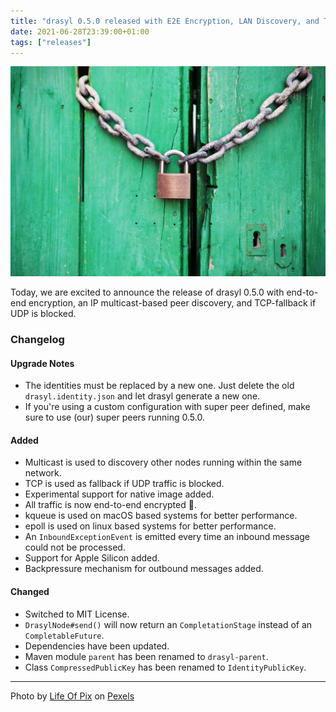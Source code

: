 ```yaml
---
title: "drasyl 0.5.0 released with E2E Encryption, LAN Discovery, and TCP Fallback"
date: 2021-06-28T23:39:00+01:00
tags: ["releases"]
---
```


![Brass Color Metal Padlock With Chain](/img/pexels-life-of-pix-4291.jpg)

Today, we are excited to announce the release of drasyl 0.5.0 with end-to-end encryption, an IP multicast-based peer discovery, and TCP-fallback if UDP is blocked.

<!--more-->

### Changelog

#### Upgrade Notes

- The identities must be replaced by a new one. Just delete the old `drasyl.identity.json` and let
  drasyl generate a new one.
- If you're using a custom configuration with super peer defined, make sure to use (our) super peers
  running 0.5.0.

#### Added

- Multicast is used to discovery other nodes running within the same network.
- TCP is used as fallback if UDP traffic is blocked.
- Experimental support for native image added.
- All traffic is now end-to-end encrypted 🎉.
- kqueue is used on macOS based systems for better performance.
- epoll is used on linux based systems for better performance.
- An `InboundExceptionEvent` is emitted every time an inbound message could not be processed.
- Support for Apple Silicon added.
- Backpressure mechanism for outbound messages added.

#### Changed

- Switched to MIT License.
- `DrasylNode#send()` will now return an `CompletationStage` instead of an `CompletableFuture`.
- Dependencies have been updated.
- Maven module `parent` has been renamed to `drasyl-parent`.
- Class `CompressedPublicKey` has been renamed to `IdentityPublicKey`.

---

Photo by [Life Of Pix](https://www.pexels.com/de-de/@life-of-pix/) on [Pexels](https://www.pexels.com/)